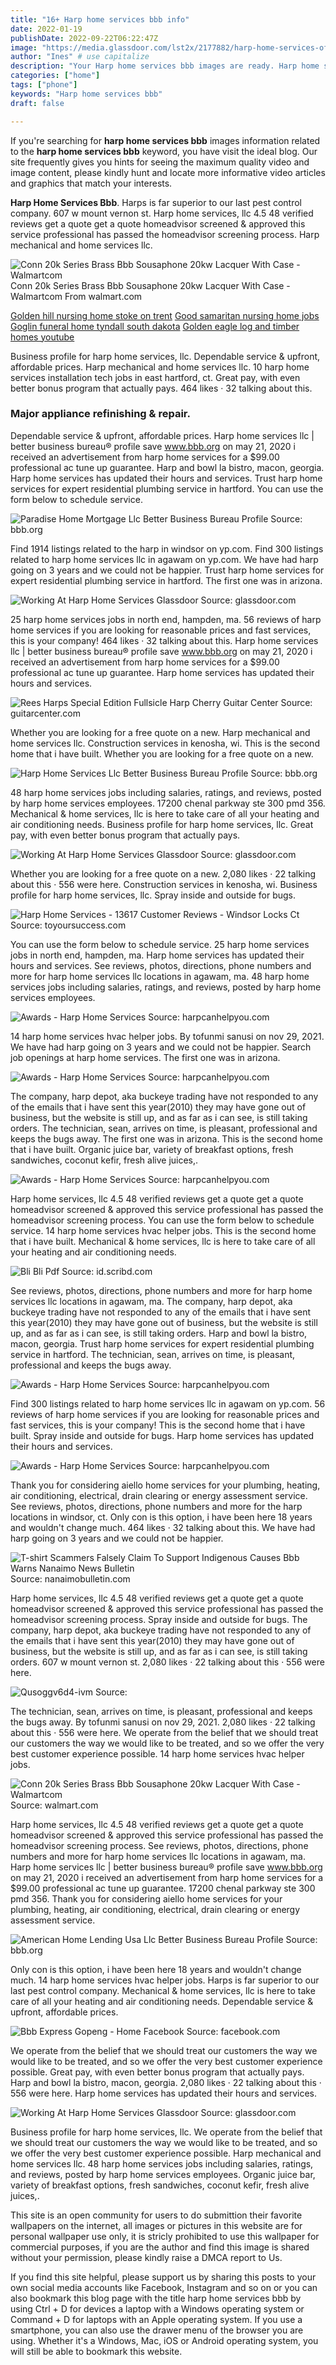 ```yaml
---
title: "16+ Harp home services bbb info"
date: 2022-01-19
publishDate: 2022-09-22T06:22:47Z
image: "https://media.glassdoor.com/lst2x/2177882/harp-home-services-office.jpg"
author: "Ines" # use capitalize
description: "Your Harp home services bbb images are ready. Harp home services bbb are a topic that is being searched for and liked by netizens now. You can Get the Harp home services bbb files here. Download all royalty-free images."
categories: ["home"]
tags: ["phone"]
keywords: "Harp home services bbb"
draft: false

---
```


If you're searching for **harp home services bbb** images information related to the **harp home services bbb** keyword, you have visit the ideal  blog.  Our site frequently  gives you  hints  for seeing  the maximum  quality video and image  content, please kindly hunt and locate more informative video articles and graphics  that match your interests.

**Harp Home Services Bbb**. Harps is far superior to our last pest control company. 607 w mount vernon st. Harp home services, llc 4.5 48 verified reviews get a quote get a quote homeadvisor screened &amp; approved this service professional has passed the homeadvisor screening process. Harp mechanical and home services llc.

![Conn 20k Series Brass Bbb Sousaphone 20kw Lacquer With Case - Walmartcom](https://i5.walmartimages.com/asr/8c0cf414-f07a-4f68-b455-91fb3dc2a9ef.285fb71e38c5d443b142c86a4085540b.jpeg "Conn 20k Series Brass Bbb Sousaphone 20kw Lacquer With Case - Walmartcom")
Conn 20k Series Brass Bbb Sousaphone 20kw Lacquer With Case - Walmartcom From walmart.com

[Golden hill nursing home stoke on trent](/golden-hill-nursing-home-stoke-on-trent/)
[Good samaritan nursing home jobs](/good-samaritan-nursing-home-jobs/)
[Goglin funeral home tyndall south dakota](/goglin-funeral-home-tyndall-south-dakota/)
[Golden eagle log and timber homes youtube](/golden-eagle-log-and-timber-homes-youtube/)

Business profile for harp home services, llc. Dependable service &amp; upfront, affordable prices. Harp mechanical and home services llc. 10 harp home services installation tech jobs in east hartford, ct. Great pay, with even better bonus program that actually pays. 464 likes · 32 talking about this.

### Major appliance refinishing &amp; repair.

Dependable service &amp; upfront, affordable prices. Harp home services llc | better business bureau® profile save www.bbb.org on may 21, 2020 i received an advertisement from harp home services for a $99.00 professional ac tune up guarantee. Harp and bowl la bistro, macon, georgia. Harp home services has updated their hours and services. Trust harp home services for expert residential plumbing service in hartford. You can use the form below to schedule service.


![Paradise Home Mortgage Llc Better Business Bureau Profile](https://www.bbb.org/ProfileImages/c96c2b23-c707-4dd7-a15c-1c84245a7d2b.jpeg "Paradise Home Mortgage Llc Better Business Bureau Profile")
Source: bbb.org

Find 1914 listings related to the harp in windsor on yp.com. Find 300 listings related to harp home services llc in agawam on yp.com. We have had harp going on 3 years and we could not be happier. Trust harp home services for expert residential plumbing service in hartford. The first one was in arizona.

![Working At Harp Home Services Glassdoor](https://media.glassdoor.com/companyupdate/o/2177882/harp-home-services-companyupdate-1573568308915.jpg "Working At Harp Home Services Glassdoor")
Source: glassdoor.com

25 harp home services jobs in north end, hampden, ma. 56 reviews of harp home services if you are looking for reasonable prices and fast services, this is your company! 464 likes · 32 talking about this. Harp home services llc | better business bureau® profile save www.bbb.org on may 21, 2020 i received an advertisement from harp home services for a $99.00 professional ac tune up guarantee. Harp home services has updated their hours and services.

![Rees Harps Special Edition Fullsicle Harp Cherry Guitar Center](https://media.guitarcenter.com/is/image/MMGS7/J14030000001000-00-2000x2000.jpg "Rees Harps Special Edition Fullsicle Harp Cherry Guitar Center")
Source: guitarcenter.com

Whether you are looking for a free quote on a new. Harp mechanical and home services llc. Construction services in kenosha, wi. This is the second home that i have built. Whether you are looking for a free quote on a new.

![Harp Home Services Llc Better Business Bureau Profile](https://www.bbb.org/TerminusContent/dist/img/business-profile/schema-default-image__160w.png "Harp Home Services Llc Better Business Bureau Profile")
Source: bbb.org

48 harp home services jobs including salaries, ratings, and reviews, posted by harp home services employees. 17200 chenal parkway ste 300 pmd 356. Mechanical &amp; home services, llc is here to take care of all your heating and air conditioning needs. Business profile for harp home services, llc. Great pay, with even better bonus program that actually pays.

![Working At Harp Home Services Glassdoor](https://media.glassdoor.com/companyupdate/o/2177882/harp-home-services-companyupdate-1570199730240.jpg "Working At Harp Home Services Glassdoor")
Source: glassdoor.com

Whether you are looking for a free quote on a new. 2,080 likes · 22 talking about this · 556 were here. Construction services in kenosha, wi. Business profile for harp home services, llc. Spray inside and outside for bugs.

![Harp Home Services - 13617 Customer Reviews - Windsor Locks Ct](https://toyoursuccess-files.s3.amazonaws.com/400x300/2017/08/bY8jHaHcx1rU19zdhizpd1.png "Harp Home Services - 13617 Customer Reviews - Windsor Locks Ct")
Source: toyoursuccess.com

You can use the form below to schedule service. 25 harp home services jobs in north end, hampden, ma. Harp home services has updated their hours and services. See reviews, photos, directions, phone numbers and more for harp home services llc locations in agawam, ma. 48 harp home services jobs including salaries, ratings, and reviews, posted by harp home services employees.

![Awards - Harp Home Services](https://www.harpcanhelpyou.com/wp-content/uploads/harp-media/Elite-Service-Home-Advisor.png "Awards - Harp Home Services")
Source: harpcanhelpyou.com

14 harp home services hvac helper jobs. By tofunmi sanusi on nov 29, 2021. We have had harp going on 3 years and we could not be happier. Search job openings at harp home services. The first one was in arizona.

![Awards - Harp Home Services](https://www.harpcanhelpyou.com/wp-content/uploads/harp-media/Best-of-Hartford-Hartford-Magazine.jpg "Awards - Harp Home Services")
Source: harpcanhelpyou.com

The company, harp depot, aka buckeye trading have not responded to any of the emails that i have sent this year(2010) they may have gone out of business, but the website is still up, and as far as i can see, is still taking orders. The technician, sean, arrives on time, is pleasant, professional and keeps the bugs away. The first one was in arizona. This is the second home that i have built. Organic juice bar, variety of breakfast options, fresh sandwiches, coconut kefir, fresh alive juices,.

![Awards - Harp Home Services](https://www.harpcanhelpyou.com/wp-content/uploads/harp-media/reviews-ac.jpg "Awards - Harp Home Services")
Source: harpcanhelpyou.com

Harp home services, llc 4.5 48 verified reviews get a quote get a quote homeadvisor screened &amp; approved this service professional has passed the homeadvisor screening process. You can use the form below to schedule service. 14 harp home services hvac helper jobs. This is the second home that i have built. Mechanical &amp; home services, llc is here to take care of all your heating and air conditioning needs.

![Bli Bli Pdf](https://imgv2-1-f.scribdassets.com/img/document/518099663/original/9fc12e98b8/1637234559?v=1 "Bli Bli Pdf")
Source: id.scribd.com

See reviews, photos, directions, phone numbers and more for harp home services llc locations in agawam, ma. The company, harp depot, aka buckeye trading have not responded to any of the emails that i have sent this year(2010) they may have gone out of business, but the website is still up, and as far as i can see, is still taking orders. Harp and bowl la bistro, macon, georgia. Trust harp home services for expert residential plumbing service in hartford. The technician, sean, arrives on time, is pleasant, professional and keeps the bugs away.

![Awards - Harp Home Services](https://www.harpcanhelpyou.com/wp-content/uploads/harp-media/HomeAdvisor-Screened-Approved.png "Awards - Harp Home Services")
Source: harpcanhelpyou.com

Find 300 listings related to harp home services llc in agawam on yp.com. 56 reviews of harp home services if you are looking for reasonable prices and fast services, this is your company! This is the second home that i have built. Spray inside and outside for bugs. Harp home services has updated their hours and services.

![Awards - Harp Home Services](https://www.harpcanhelpyou.com/wp-content/uploads/harp-media/Angie-s-List-Super-Service-Award2.png "Awards - Harp Home Services")
Source: harpcanhelpyou.com

Thank you for considering aiello home services for your plumbing, heating, air conditioning, electrical, drain clearing or energy assessment service. See reviews, photos, directions, phone numbers and more for the harp locations in windsor, ct. Only con is this option, i have been here 18 years and wouldn&#039;t change much. 464 likes · 32 talking about this. We have had harp going on 3 years and we could not be happier.

![T-shirt Scammers Falsely Claim To Support Indigenous Causes Bbb Warns Nanaimo News Bulletin](https://www.nanaimobulletin.com/wp-content/uploads/2021/06/25449438_web1_210609-BPD-BBBScamIndigenous-WEB_1.jpg "T-shirt Scammers Falsely Claim To Support Indigenous Causes Bbb Warns Nanaimo News Bulletin")
Source: nanaimobulletin.com

Harp home services, llc 4.5 48 verified reviews get a quote get a quote homeadvisor screened &amp; approved this service professional has passed the homeadvisor screening process. Spray inside and outside for bugs. The company, harp depot, aka buckeye trading have not responded to any of the emails that i have sent this year(2010) they may have gone out of business, but the website is still up, and as far as i can see, is still taking orders. 607 w mount vernon st. 2,080 likes · 22 talking about this · 556 were here.

![Qusoggv6d4-ivm](https://pbs.twimg.com/media/FFcoV5jXsAkC-x2.jpg "Qusoggv6d4-ivm")
Source: 

The technician, sean, arrives on time, is pleasant, professional and keeps the bugs away. By tofunmi sanusi on nov 29, 2021. 2,080 likes · 22 talking about this · 556 were here. We operate from the belief that we should treat our customers the way we would like to be treated, and so we offer the very best customer experience possible. 14 harp home services hvac helper jobs.

![Conn 20k Series Brass Bbb Sousaphone 20kw Lacquer With Case - Walmartcom](https://i5.walmartimages.com/asr/8c0cf414-f07a-4f68-b455-91fb3dc2a9ef.285fb71e38c5d443b142c86a4085540b.jpeg "Conn 20k Series Brass Bbb Sousaphone 20kw Lacquer With Case - Walmartcom")
Source: walmart.com

Harp home services, llc 4.5 48 verified reviews get a quote get a quote homeadvisor screened &amp; approved this service professional has passed the homeadvisor screening process. See reviews, photos, directions, phone numbers and more for harp home services llc locations in agawam, ma. Harp home services llc | better business bureau® profile save www.bbb.org on may 21, 2020 i received an advertisement from harp home services for a $99.00 professional ac tune up guarantee. 17200 chenal parkway ste 300 pmd 356. Thank you for considering aiello home services for your plumbing, heating, air conditioning, electrical, drain clearing or energy assessment service.

![American Home Lending Usa Llc Better Business Bureau Profile](https://www.bbb.org/ProfileImages/9070c129-95b3-4e34-85d6-11107d93f997.jpeg "American Home Lending Usa Llc Better Business Bureau Profile")
Source: bbb.org

Only con is this option, i have been here 18 years and wouldn&#039;t change much. 14 harp home services hvac helper jobs. Harps is far superior to our last pest control company. Mechanical &amp; home services, llc is here to take care of all your heating and air conditioning needs. Dependable service &amp; upfront, affordable prices.

![Bbb Express Gopeng - Home Facebook](https://lookaside.fbsbx.com/lookaside/crawler/media/?media_id=101000154613356 "Bbb Express Gopeng - Home Facebook")
Source: facebook.com

We operate from the belief that we should treat our customers the way we would like to be treated, and so we offer the very best customer experience possible. Great pay, with even better bonus program that actually pays. Harp and bowl la bistro, macon, georgia. 2,080 likes · 22 talking about this · 556 were here. Harp home services has updated their hours and services.

![Working At Harp Home Services Glassdoor](https://media.glassdoor.com/lst2x/2177882/harp-home-services-office.jpg "Working At Harp Home Services Glassdoor")
Source: glassdoor.com

Business profile for harp home services, llc. We operate from the belief that we should treat our customers the way we would like to be treated, and so we offer the very best customer experience possible. Harp mechanical and home services llc. 48 harp home services jobs including salaries, ratings, and reviews, posted by harp home services employees. Organic juice bar, variety of breakfast options, fresh sandwiches, coconut kefir, fresh alive juices,.

This site is an open community for users to do submittion their favorite wallpapers on the internet, all images or pictures in this website are for personal wallpaper use only, it is stricly prohibited to use this wallpaper for commercial purposes, if you are the author and find this image is shared without your permission, please kindly raise a DMCA report to Us.

If you find this site helpful, please support us by sharing this posts to your own social media accounts like Facebook, Instagram and so on or you can also bookmark this blog page with the title harp home services bbb by using Ctrl + D for devices a laptop with a Windows operating system or Command + D for laptops with an Apple operating system. If you use a smartphone, you can also use the drawer menu of the browser you are using. Whether it's a Windows, Mac, iOS or Android operating system, you will still be able to bookmark this website.
